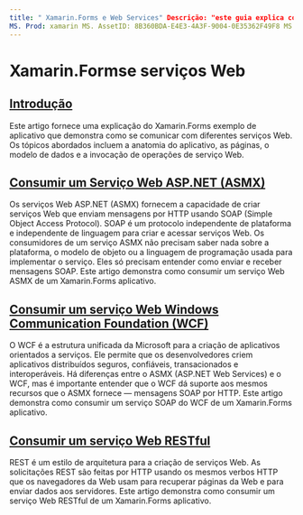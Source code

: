 ```yaml
---
title: " Xamarin.Forms e Web Services" Descrição: "este guia explica como se comunicar com diferentes serviços Web para fornecer a funcionalidade CRUD (criação, leitura, atualização e exclusão) a um Xamarin.Forms aplicativo. Os tópicos abordados incluem a comunicação com serviços ASMX, serviços WCF, serviços REST. "
MS. Prod: xamarin MS. AssetID: 8B360BDA-E4E3-4A3F-9004-0E35362F49F8 MS. Technology: xamarin-Forms autor: davidbritch MS. Author: dabritch MS. Date: 06/27/2019 no-loc: [ Xamarin.Forms , Xamarin.Essentials ]
---
```


# <a name="xamarinforms-and-web-services"></a>Xamarin.Formse serviços Web

## <a name="introduction"></a>[Introdução](introduction.md)

Este artigo fornece uma explicação do Xamarin.Forms exemplo de aplicativo que demonstra como se comunicar com diferentes serviços Web. Os tópicos abordados incluem a anatomia do aplicativo, as páginas, o modelo de dados e a invocação de operações de serviço Web.

## <a name="consume-an-aspnet-web-service-asmx"></a>[Consumir um Serviço Web ASP.NET (ASMX)](~/xamarin-forms/data-cloud/web-services/asmx.md)

Os serviços Web ASP.NET (ASMX) fornecem a capacidade de criar serviços Web que enviam mensagens por HTTP usando SOAP (Simple Object Access Protocol). SOAP é um protocolo independente de plataforma e independente de linguagem para criar e acessar serviços Web. Os consumidores de um serviço ASMX não precisam saber nada sobre a plataforma, o modelo de objeto ou a linguagem de programação usada para implementar o serviço. Eles só precisam entender como enviar e receber mensagens SOAP. Este artigo demonstra como consumir um serviço Web ASMX de um Xamarin.Forms aplicativo.

## <a name="consume-a-windows-communication-foundation-wcf-web-service"></a>[Consumir um serviço Web Windows Communication Foundation (WCF)](~/xamarin-forms/data-cloud/web-services/wcf.md)

O WCF é a estrutura unificada da Microsoft para a criação de aplicativos orientados a serviços. Ele permite que os desenvolvedores criem aplicativos distribuídos seguros, confiáveis, transacionados e interoperáveis. Há diferenças entre o ASMX (ASP.NET Web Services) e o WCF, mas é importante entender que o WCF dá suporte aos mesmos recursos que o ASMX fornece — mensagens SOAP por HTTP. Este artigo demonstra como consumir um serviço SOAP do WCF de um Xamarin.Forms aplicativo.

## <a name="consume-a-restful-web-service"></a>[Consumir um serviço Web RESTful](~/xamarin-forms/data-cloud/web-services/rest.md)

REST é um estilo de arquitetura para a criação de serviços Web. As solicitações REST são feitas por HTTP usando os mesmos verbos HTTP que os navegadores da Web usam para recuperar páginas da Web e para enviar dados aos servidores. Este artigo demonstra como consumir um serviço Web RESTful de um Xamarin.Forms aplicativo.
